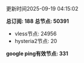 更新时间2025-09-19 04:15:02

**总订阅: 188**
**总节点: 50391**
- vless节点: 24956
- hysteria2节点: 20

**google ping有效节点: 331**
